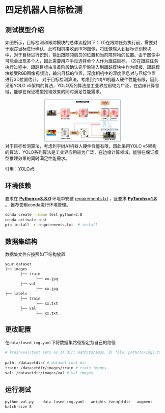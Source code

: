 # 四足机器人目标检测
## 测试模型介绍
如图所示，目标检测和跟踪模块的总体流程如下：
(1)在跟踪任务执行前，需要对于跟踪目标进行确认，此时相机接收到RGB图像，将图像输入到目标识别模块中，对于目标进行识别，输出跟随领航员的位置和当前障碍物的位置。由于图像中可能会出现多个人，因此需要用户手动选择单个人作为跟踪目标。
(2)在跟踪任务执行过程中，跟踪目标由准备阶段确认完毕后输入到跟踪模块中作为模板，跟踪模块接受RGB图像视频流，输出目标的位置，深度相机中的深度信息对与目标位置进行3D位置估计。
对于目标检测算法，考虑到宇树A1机器人硬件性能有限，因此采用YOLO v5架构的算法，YOLO系列算法是工业界应用较为广泛，在边缘计算领域，能够在保证模型推理效果的同时满足性能需求。
<div align=center>  <img src=".\YOLO\images\1.png" width=50%> </div>
对于目标检测算法，考虑到宇树A1机器人硬件性能有限，因此采用YOLO v5架构的算法，YOLO系列算法是工业界应用较为广泛，在边缘计算领域，能够在保证模型推理效果的同时满足性能需求。

引用：[YOLOv5](https://github.com/ultralytics/yolov5)

## 环境依赖
要求在 [**Python>=3.8.0**](https://www.python.org/) 环境中安装 [requirements.txt](https://github.com/ultralytics/yolov5/blob/master/requirements.txt) ，且要求 [**PyTorch>=1.8**](https://pytorch.org/get-started/locally/) 。
推荐使用conda进行环境管理。
```bash
conda create --name test python=3.8
conda activate test
pip install -r requirements.txt  # install
```
## 数据集结构
数据集文件应按照如下结构放置
```
your dataset 
├── images      
       ├── train          
              ├── xx.jpg     
       ├── val         
              ├── xx.jpg  
├── labels      
       ├── train          
              ├── xx.txt     
       ├── val         
              ├── xx.txt  
```
## 更改配置
在```data/fused_img.yaml```下将数据集路径指定为自己的路径
```bash
# Train/val/test sets as 1) dir: path/to/imgs, 2) file: path/to/imgs.txt, or 3) list: [path/to/imgs1, path/to/imgs2, ..]

path: /datasetdir/ # dataset root dir
train: /datasetdir/images/train # train images 
val: /datasetdir/images/val # val images 
```
## 运行测试
```
python val.py  --data fused_img.yaml --weights /weightdir --augment --batch-size 8
```